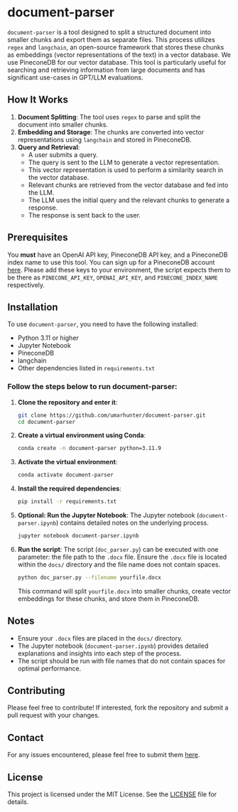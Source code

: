 
# document-parser

`document-parser` is a tool designed to split a structured document into smaller chunks and export them as separate files. This process utilizes `regex` and `langchain`, an open-source framework that stores these chunks as embeddings (vector representations of the text) in a vector database. We use PineconeDB for our vector database. This tool is particularly useful for searching and retrieving information from large documents and has significant use-cases in GPT/LLM evaluations.

## How It Works

1. **Document Splitting**: The tool uses `regex` to parse and split the document into smaller chunks.
2. **Embedding and Storage**: The chunks are converted into vector representations using `langchain` and stored in PineconeDB.
3. **Query and Retrieval**:
    - A user submits a query.
    - The query is sent to the LLM to generate a vector representation.
    - This vector representation is used to perform a similarity search in the vector database.
    - Relevant chunks are retrieved from the vector database and fed into the LLM.
    - The LLM uses the initial query and the relevant chunks to generate a response.
    - The response is sent back to the user.


## Prerequisites
You **must** have an OpenAI API key, PineconeDB API key, and a PineconeDB index name to use this tool. You can sign up for a PineconeDB account [here](https://www.pinecone.io/). Please add these keys to your environment, the script expects them to be there as `PINECONE_API_KEY`, `OPENAI_API_KEY`, and `PINECONE_INDEX_NAME` respectively.

## Installation

To use `document-parser`, you need to have the following installed:

- Python 3.11 or higher
- Jupyter Notebook
- PineconeDB
- langchain
- Other dependencies listed in `requirements.txt`

### Follow the steps below to run document-parser:
1. **Clone the repository and enter it**:
    ```bash
    git clone https://github.com/umarhunter/document-parser.git
    cd document-parser
    ```

2. **Create a virtual environment using Conda**:
    ```bash
    conda create -n document-parser python=3.11.9
    ```
   
3. **Activate the virtual environment**:
    ```bash
   conda activate document-parser
    ```
   
4. **Install the required dependencies**:
    ```bash
    pip install -r requirements.txt
    ```

5.  **Optional: Run the Jupyter Notebook**:
    The Jupyter notebook (`document-parser.ipynb`) contains detailed notes on the underlying process.
    ```bash
    jupyter notebook document-parser.ipynb
    ```

4. **Run the script**:
    The script (`doc_parser.py`) can be executed with one parameter: the file path to the `.docx` file. Ensure the `.docx` file is located within the `docs/` directory and the file name does not contain spaces.
    ```bash
    python doc_parser.py --filename yourfile.docx
    ```
    This command will split `yourfile.docx` into smaller chunks, create vector embeddings for these chunks, and store them in PineconeDB.

## Notes

- Ensure your `.docx` files are placed in the `docs/` directory.
- The Jupyter notebook (`document-parser.ipynb`) provides detailed explanations and insights into each step of the process.
- The script should be run with file names that do not contain spaces for optimal performance.

## Contributing

Please feel free to contribute! If interested, fork the repository and submit a pull request with your changes.

## Contact

For any issues encountered, please feel free to submit them [here](https://github.com/umarhunter/document-parser/issues).

## License

This project is licensed under the MIT License. See the [LICENSE](LICENSE) file for details.
